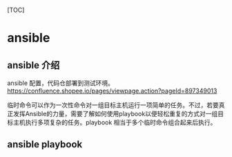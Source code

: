 [TOC]

# ansible

## ansible 介绍

ansible 配置，代码仓部署到测试环境。https://confluence.shopee.io/pages/viewpage.action?pageId=897349013

临时命令可以作为一次性命令对一组目标主机运行一项简单的任务。不过，若要真正发挥Ansible的力量，需要了解如何使用playbook以便轻松重复的方式对一组目标主机执行多项复杂的任务。playbook 相当于多个临时命令组合起来后执行。

## ansible playbook